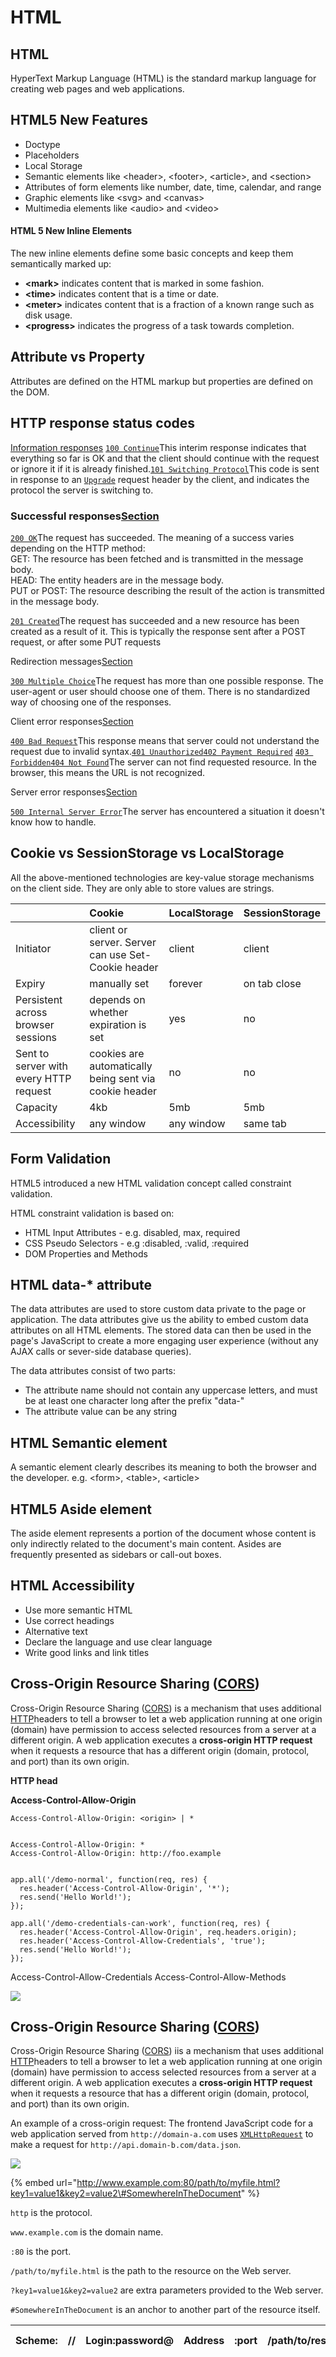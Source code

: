 # HTML

## HTML

HyperText Markup Language \(HTML\) is the standard markup language for creating web pages and web applications.

## HTML5 New Features

* Doctype
* Placeholders
* Local Storage
* Semantic elements like &lt;header&gt;, &lt;footer&gt;, &lt;article&gt;, and &lt;section&gt;
* Attributes of form elements like number, date, time, calendar, and range
* Graphic elements like &lt;svg&gt; and &lt;canvas&gt;
* Multimedia elements like &lt;audio&gt; and &lt;video&gt;



#### HTML 5 New Inline Elements <a id="mntl-sc-block_1-0-15"></a>

The new inline elements define some basic concepts and keep them semantically marked up:

* **&lt;mark&gt;** indicates content that is marked in some fashion.
* **&lt;time&gt;** indicates content that is a time or date.
* **&lt;meter&gt;** indicates content that is a fraction of a known range such as disk usage.
* **&lt;progress&gt;** indicates the progress of a task towards completion.

## Attribute vs Property

Attributes are defined on the HTML markup but properties are defined on the DOM.

## HTTP response status codes

[Information responses](https://developer.mozilla.org/en-US/docs/Web/HTTP/Status#Information_responses) [`100 Continue`](https://developer.mozilla.org/en-US/docs/Web/HTTP/Status/100)This interim response indicates that everything so far is OK and that the client should continue with the request or ignore it if it is already finished.[`101 Switching Protocol`](https://developer.mozilla.org/en-US/docs/Web/HTTP/Status/101)This code is sent in response to an [`Upgrade`](https://developer.mozilla.org/en-US/docs/Web/HTTP/Headers/Upgrade) request header by the client, and indicates the protocol the server is switching to.

### Successful responses[Section](https://developer.mozilla.org/en-US/docs/Web/HTTP/Status#Successful_responses) <a id="Successful_responses"></a>

[`200 OK`](https://developer.mozilla.org/en-US/docs/Web/HTTP/Status/200)The request has succeeded. The meaning of a success varies depending on the HTTP method:  
GET: The resource has been fetched and is transmitted in the message body.  
HEAD: The entity headers are in the message body.  
PUT or POST: The resource describing the result of the action is transmitted in the message body.

[`201 Created`](https://developer.mozilla.org/en-US/docs/Web/HTTP/Status/201)The request has succeeded and a new resource has been created as a result of it. This is typically the response sent after a POST request, or after some PUT requests

Redirection messages[Section](https://developer.mozilla.org/en-US/docs/Web/HTTP/Status#Redirection_messages)

[`300 Multiple Choice`](https://developer.mozilla.org/en-US/docs/Web/HTTP/Status/300)The request has more than one possible response. The user-agent or user should choose one of them. There is no standardized way of choosing one of the responses.

Client error responses[Section](https://developer.mozilla.org/en-US/docs/Web/HTTP/Status#Client_error_responses)

[`400 Bad Request`](https://developer.mozilla.org/en-US/docs/Web/HTTP/Status/400)This response means that server could not understand the request due to invalid syntax.[`401 Unauthorized`](https://developer.mozilla.org/en-US/docs/Web/HTTP/Status/401)[`402 Payment Required`](https://developer.mozilla.org/en-US/docs/Web/HTTP/Status/402) [`403 Forbidden`](https://developer.mozilla.org/en-US/docs/Web/HTTP/Status/403)[`404 Not Found`](https://developer.mozilla.org/en-US/docs/Web/HTTP/Status/404)The server can not find requested resource. In the browser, this means the URL is not recognized. 

Server error responses[Section](https://developer.mozilla.org/en-US/docs/Web/HTTP/Status#Server_error_responses)

[`500 Internal Server Error`](https://developer.mozilla.org/en-US/docs/Web/HTTP/Status/500)The server has encountered a situation it doesn't know how to handle.  


## Cookie vs SessionStorage vs LocalStorage

All the above-mentioned technologies are key-value storage mechanisms on the client side. They are only able to store values are strings.

|  | Cookie | LocalStorage | SessionStorage |
| :--- | :--- | :--- | :--- |
| Initiator | client or server. Server can use Set-Cookie header | client | client |
| Expiry | manually set | forever | on tab close |
| Persistent across browser sessions | depends on whether expiration is set | yes | no |
| Sent to server with every HTTP request | cookies are automatically being sent via cookie header | no | no |
| Capacity | 4kb | 5mb | 5mb |
| Accessibility | any window | any window | same tab |

## Form Validation 

HTML5 introduced a new HTML validation concept called constraint validation. 

HTML constraint validation is based on: 

* HTML Input Attributes - e.g. disabled, max, required
* CSS Pseudo Selectors - e.g :disabled, :valid, :required
* DOM Properties and Methods 

## HTML data-\* attribute

The data attributes are used to store custom data private to the page or application. The data attributes give us the ability to embed custom data attributes on all HTML elements. The stored data can then be used in the page's JavaScript to create a more engaging user experience \(without any AJAX calls or sever-side database queries\). 

The data attributes consist of two parts:

* The attribute name should not contain any uppercase letters, and must be at least one character long after the prefix "data-"
* The attribute value can be any string

## HTML Semantic element

A semantic element clearly describes its meaning to both the browser and the developer. e.g. &lt;form&gt;, &lt;table&gt;, &lt;article&gt;

## HTML5 Aside element

The aside element represents a portion of the document whose content is only indirectly related to the document's main content. Asides are frequently presented as sidebars or call-out boxes.

## HTML Accessibility

* Use more semantic HTML
* Use correct headings
* Alternative text
* Declare the language and use clear language
* Write good links and link titles



## Cross-Origin Resource Sharing \([CORS](https://developer.mozilla.org/en-US/docs/Glossary/CORS)\) 

Cross-Origin Resource Sharing \([CORS](https://developer.mozilla.org/en-US/docs/Glossary/CORS)\) is a mechanism that uses additional [HTTP](https://developer.mozilla.org/en-US/docs/Glossary/HTTP)headers to tell a browser to let a web application running at one origin \(domain\) have permission to access selected resources from a server at a different origin. A web application executes a **cross-origin HTTP request** when it requests a resource that has a different origin \(domain, protocol, and port\) than its own origin.

 **HTTP head**

**Access-Control-Allow-Origin**

```text
Access-Control-Allow-Origin: <origin> | *


Access-Control-Allow-Origin: *
Access-Control-Allow-Origin: http://foo.example


app.all('/demo-normal', function(req, res) {
  res.header('Access-Control-Allow-Origin', '*');
  res.send('Hello World!');
});

app.all('/demo-credentials-can-work', function(req, res) {
  res.header('Access-Control-Allow-Origin', req.headers.origin);
  res.header('Access-Control-Allow-Credentials', 'true');
  res.send('Hello World!');
});
```

Access-Control-Allow-Credentials Access-Control-Allow-Methods

![](.gitbook/assets/image%20%2828%29.png)



## Cross-Origin Resource Sharing \([CORS](https://developer.mozilla.org/en-US/docs/Glossary/CORS)\) 

Cross-Origin Resource Sharing \([CORS](https://developer.mozilla.org/en-US/docs/Glossary/CORS)\) iis a mechanism that uses additional [HTTP](https://developer.mozilla.org/en-US/docs/Glossary/HTTP)headers to tell a browser to let a web application running at one origin \(domain\) have permission to access selected resources from a server at a different origin. A web application executes a **cross-origin HTTP request** when it requests a resource that has a different origin \(domain, protocol, and port\) than its own origin.

An example of a cross-origin request: The frontend JavaScript code for a web application served from `http://domain-a.com` uses [`XMLHttpRequest`](https://developer.mozilla.org/en-US/docs/Web/API/XMLHttpRequest) to make a request for `http://api.domain-b.com/data.json`.

![](.gitbook/assets/image%20%2832%29.png)

{% embed url="http://www.example.com:80/path/to/myfile.html?key1=value1&key2=value2\#SomewhereInTheDocument" %}

`http` is the protocol.

`www.example.com` is the domain name. 

`:80` is the port. 

`/path/to/myfile.html` is the path to the resource on the Web server.

`?key1=value1&key2=value2` are extra parameters provided to the Web server. 

`#SomewhereInTheDocument` is an anchor to another part of the resource itself. 

| **Scheme:** | **//** | **Login:password@** | **Address** | **:port** | **/path/to/resource** | **?query\_string** | **\#fragment** |
| :--- | :--- | :--- | :--- | :--- | :--- | :--- | :--- |


